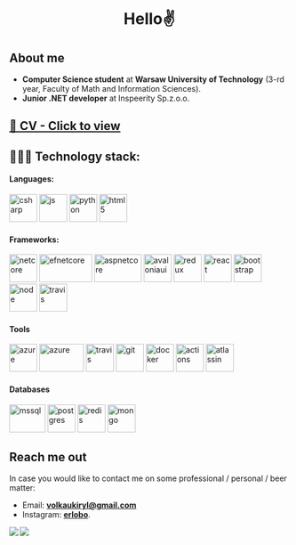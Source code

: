 <h1 align="center">Hello✌️</h1>

## About me
* **Computer Science student** at **Warsaw University of Technology** (3-rd year, Faculty of Math and Information Sciences).
* **Junior .NET developer** at Inspeerity Sp.z.o.o. 
## [📎 CV - Click to view](KirylVolkau_CV.pdf)
## 👨🏻‍💻 Technology stack:
#### Languages: 
<p>
<a href="https://docs.microsoft.com/en-us/dotnet/csharp/" target="_blank"><img src="https://iconape.com/wp-content/files/sh/51404/svg/c--4.svg" alt="csharp" width="50" height="50"/></a>
<a href="https://developer.mozilla.org/en-US/docs/Web/JavaScript"><img src="https://upload.wikimedia.org/wikipedia/commons/thumb/9/99/Unofficial_JavaScript_logo_2.svg/480px-Unofficial_JavaScript_logo_2.svg.png" alt="js" width="50" height="50"/></a>
<a href="https://www.python.org/"><img src="https://www.vectorlogo.zone/logos/python/python-icon.svg" alt="python" width="50" height="50"/></a>
<a href="https://developer.mozilla.org/en-US/docs/Web/HTML"><img src="https://www.vectorlogo.zone/logos/w3_html5/w3_html5-icon.svg" alt="html5" width="50" height="50"/></a>
</p>

#### Frameworks: 
<p>
<a href="https://dotnet.microsoft.com/download"><img src="https://upload.wikimedia.org/wikipedia/commons/thumb/e/ee/.NET_Core_Logo.svg/1200px-.NET_Core_Logo.svg.png" alt="netcore" width="50" height="50"/></a>
<a href="https://dotnet.microsoft.com/download"><img src="https://static.gunnarpeipman.com/wp-content/uploads/2019/12/ef-core-featured.png" alt="efnetcore" width="95" height="50"/></a>
<a href="https://dotnet.microsoft.com/download"><img src="https://ardalis.com/static/2bcf8d1ec45106e529bb3a6176467a31/c5cb2/aspnetcore-logo.png" alt="aspnetcore" width="85" height="50"/></a>
<a href="https://avaloniaui.net/"><img src="https://avatars.githubusercontent.com/u/14075148?s=280&v=4" alt="avaloniaui" width="50" height="50"/></a>
<a href="https://reactjs.org/" target="_blank"><img src="https://www.vectorlogo.zone/logos/reactjs/reactjs-icon.svg" alt="redux" width="50" height="50"/></a>
<a href="https://reduxjs.org/" target="_blank"><img src="https://redux.js.org/img/redux.svg" alt="react" width="50" height="50"/></a>
<a href="https://getbootstrap.com/"><img src="https://www.vectorlogo.zone/logos/getbootstrap/getbootstrap-icon.svg" alt="bootstrap" width="50" height="50"/></a>
<a href="https://nodejs.org/"><img src="https://www.vectorlogo.zone/logos/nodejs/nodejs-icon.svg" alt="node" width="50" height="50"/></a>
<a href="https://leafletjs.com/"><img src="https://www.vectorlogo.zone/logos/leafletjs/leafletjs-icon.svg" alt="travis" width="50" height="50"/></a>
</p>

#### Tools
<a href="https://azure.microsoft.com/" target="_blank"><img src="https://www.vectorlogo.zone/logos/microsoft_azure/microsoft_azure-icon.svg" alt="azure" width="50" height="50"/></a>
<a href="https://aws.amazon.com/" target="_blank"><img src="https://upload.wikimedia.org/wikipedia/commons/thumb/5/5c/AWS_Simple_Icons_AWS_Cloud.svg/1024px-AWS_Simple_Icons_AWS_Cloud.svg.png" alt="azure" width="80" height="50"/></a>
<a href="https://travis-ci.org/"><img src="https://www.vectorlogo.zone/logos/travis-ci/travis-ci-icon.svg" alt="travis" width="50" height="50"/></a>
<a href="https://git-scm.com/"><img src="https://www.vectorlogo.zone/logos/git-scm/git-scm-icon.svg" alt="git" width="50" height="50"/></a>
<a href="https://www.docker.com/"><img src="https://www.vectorlogo.zone/logos/docker/docker-icon.svg" alt="docker" width="50" height="50"/></a>
<a href="https://github.com/features/actions"><img src="https://avatars.githubusercontent.com/u/44036562?s=280&v=4" alt="actions" width="50" height="50"/></a>
<a href="https://www.atlassian.com/?&aceid=&adposition=&adgroup=99178942974&campaign=9869841980&creative=431976236588&device=c&keyword=atlassian&matchtype=e&network=g&placement=&ds_kids=p53277672706&ds_e=GOOGLE&ds_eid=700000001530700&ds_e1=GOOGLE&utm_medium=paid-search&gclid=CjwKCAjwgZuDBhBTEiwAXNofRHn9Zu4CgWM25v2DY5eJC3ab6DuoSMGvt58OHaK_Cy56hf5hsM3SChoCayQQAvD_BwE&gclsrc=aw.ds"><img src="https://cfdn.clearvision-cm.com/2019/02/15102556/Atlassian-Logo.png" alt="atlassin" width="50" height="50"/></a>

#### Databases
<a href="https://www.microsoft.com/en-us/sql-server/sql-server-2019"><img src="https://www.kindpng.com/picc/m/21-215460_microsoft-sql-server-logo-png-microsoft-sql-server.png" alt="mssql" width="65" height="50"/></a>
<a href="https://www.postgresql.org/"><img src="https://www.vectorlogo.zone/logos/postgresql/postgresql-icon.svg" alt="postgres" width="50" height="50"/></a>
<a href="https://redis.io/"><img src="https://cdn.iconscout.com/icon/free/png-512/redis-4-1175103.png" alt="redis" width="50" height="50"/></a>
<a href="https://www.mongodb.com/"><img src="https://infinapps.com/wp-content/uploads/2018/10/mongodb-logo.png" alt="mongo" width="50" height="50"/></a>

## Reach me out
In case you would like to contact me on some professional / personal / beer matter:
* Email: **[volkaukiryl@gmail.com](mailto:volkaukiryl@gmail.com)** 
* Instagram: **[erlobo](https://www.instagram.com/erlobo/)**.

<img align="left" src="https://github-readme-stats.vercel.app/api/top-langs/?username=kirylvolkau&theme=onedark&hide=html" />  
<img align="left" src="https://github-readme-stats.vercel.app/api?username=kirylvolkau&show_icons=true&theme=onedark&line_height=27"/>
